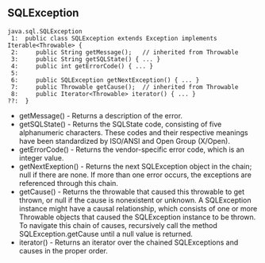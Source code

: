 ## SQLException

    java.sql.SQLException
     1:  public class SQLException extends Exception implements Iterable<Throwable> {
     2:     public String getMessage();   // inherited from Throwable
     3:     public String getSQLState() { ... }
     4:     public int getErrorCode() { ... }
     5:
     6:     public SQLException getNextException() { ... }
     7:     public Throwable getCause();  // inherited from Throwable
     8:     public Iterator<Throwable> iterator() { ... }
    ??:  }

* getMessage() - Returns a description of the error.
* getSQLState() - Returns the SQLState code, consisting of five alphanumeric characters. These codes and their respective meanings have been standardized by ISO/ANSI and Open Group (X/Open).
* getErrorCode() - Returns the vendor-specific error code, which is an integer value.
* getNextExeption() - Returns the next SQLException object in the chain; null if there are none. If more than one error occurs, the exceptions are referenced through this chain.
* getCause() - Returns the throwable that caused this throwable to get thrown, or null if the cause is nonexistent or unknown. A SQLException instance might have a causal relationship, which consists of one or more Throwable objects that caused the SQLException instance to be thrown. To navigate this chain of causes, recursively call the method SQLException.getCause until a null value is returned.
* iterator() - Returns an iterator over the chained SQLExceptions and causes in the proper order.


